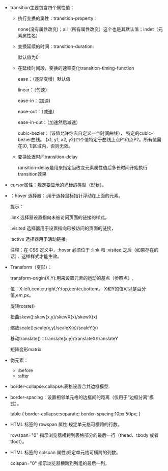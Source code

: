* transition主要包含四个属性值：
	- 执行变换的属性：transition-property :

		none(没有属性改变)；all（所有属性改变）这个也是其默认值；indet（元素属性名）
	
	- 变换延续的时间：transition-duration:
		
		默认值为0
	
	- 在延续时间段，变换的速率变化transition-timing-function  
		
		ease：（逐渐变慢）默认值

		linear：（匀速）

		ease-in：(加速)

		ease-out：（减速）

		ease-in-out：（加速然后减速）

		cubic-bezier：（该值允许你去自定义一个时间曲线）， 特定的cubic-bezier曲线。 (x1, y1, x2, y2)四个值特定于曲线上点P1和点P2。所有值需在[0, 1]区域内，否则无效。

	- 变换延迟时间transition-delay
		
		ransition-delay是用来指定当改变元素属性值后多长时间开始执行transition效果

* cursor属性：规定要显示的光标的类型（形状）。
* ：hover 选择器：:用于选择鼠标指针浮动在上面的元素。
	
	提示：
	
	:link 选择器设置指向未被访问页面的链接的样式，
	
	:visited 选择器用于设置指向已被访问的页面的链接，
	
	:active 选择器用于活动链接。

	注释：在 CSS 定义中，:hover 必须位于 :link 和 :visited 之后（如果存在的话），这样样式才能生效。

* Transform（变形）：

	transform-origin(X,Y):用来设置元素的运动的基点（参照点）,
	
	值：X:left,center,right;Y:top,center,bottom。
	X和Y的值可以是百分值,em,px。
	
	旋转rotate(<angle>) 

	扭曲skew(<angle>):skew(x,y)/skewX(x)/skewX(x)

	缩放scale(<number>):scale(x,y)/scaleX(x)/scaleY(y)

	移动translate(<number>)：translate(x,y)/translateX/translateY

	矩阵变形matrix

* 伪元素：

	- :before 
	- :after 

*  border-collapse:collapse:表格设置合并边框模型.
*  border-spacing：设置相邻单元格的边框间的距离（仅用于“边框分离”模式）。

	table
  		{
  		border-collapse:separate;
  		border-spacing:10px 50px;
  		}

* HTML <td> 标签的 rowspan 属性:规定单元格可横跨的行数。

	rowspan="0" 指示浏览器横跨到表格部分的最后一行（thead、tbody 或者 tfoot）。

* HTML <td> 标签的 colspan 属性:规定单元格可横跨的列数。

	colspan="0" 指示浏览器横跨到列组的最后一列。